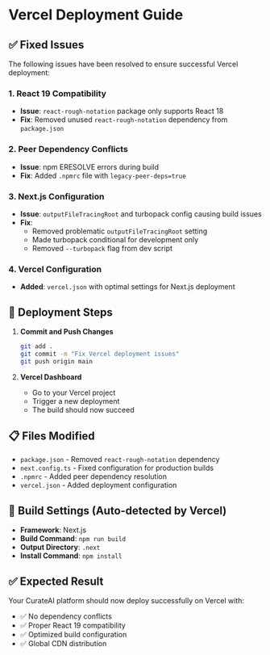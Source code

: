 # Vercel Deployment Guide

## ✅ Fixed Issues

The following issues have been resolved to ensure successful Vercel deployment:

### 1. **React 19 Compatibility**

- **Issue**: `react-rough-notation` package only supports React 18
- **Fix**: Removed unused `react-rough-notation` dependency from `package.json`

### 2. **Peer Dependency Conflicts**

- **Issue**: npm ERESOLVE errors during build
- **Fix**: Added `.npmrc` file with `legacy-peer-deps=true`

### 3. **Next.js Configuration**

- **Issue**: `outputFileTracingRoot` and turbopack config causing build issues
- **Fix**:
  - Removed problematic `outputFileTracingRoot` setting
  - Made turbopack conditional for development only
  - Removed `--turbopack` flag from dev script

### 4. **Vercel Configuration**

- **Added**: `vercel.json` with optimal settings for Next.js deployment

## 🚀 Deployment Steps

1. **Commit and Push Changes**

   ```bash
   git add .
   git commit -m "Fix Vercel deployment issues"
   git push origin main
   ```

2. **Vercel Dashboard**
   - Go to your Vercel project
   - Trigger a new deployment
   - The build should now succeed

## 📋 Files Modified

- `package.json` - Removed `react-rough-notation` dependency
- `next.config.ts` - Fixed configuration for production builds
- `.npmrc` - Added peer dependency resolution
- `vercel.json` - Added deployment configuration

## 🔧 Build Settings (Auto-detected by Vercel)

- **Framework**: Next.js
- **Build Command**: `npm run build`
- **Output Directory**: `.next`
- **Install Command**: `npm install`

## ✅ Expected Result

Your CurateAI platform should now deploy successfully on Vercel with:

- ✅ No dependency conflicts
- ✅ Proper React 19 compatibility
- ✅ Optimized build configuration
- ✅ Global CDN distribution
